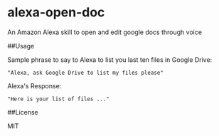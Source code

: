 # alexa-open-doc
An Amazon Alexa skill to open and edit google docs through voice

##Usage

Sample phrase to say to Alexa to list you last ten files in Google Drive:

` "Alexa, ask Google Drive to list my files please" `

Alexa's Response:

`"Here is your list of files ..."`

##License

MIT 
